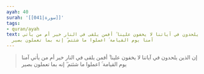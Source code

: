 ```yaml
---
ayah: 40
surah: '[[041|سورة]]'
tags:
- quran/ayah
text: إن الذين يلحدون في آياتنا لا يخفون علينا ۗ أفمن يلقى في النار خير أم من يأتي
  آمنا يوم القيامة ۚ اعملوا ما شئتم ۖ إنه بما تعملون بصير
---
```

> إن الذين يلحدون في آياتنا لا يخفون علينا ۗ أفمن يلقى في النار خير أم من يأتي آمنا يوم القيامة ۚ اعملوا ما شئتم ۖ إنه بما تعملون بصير
